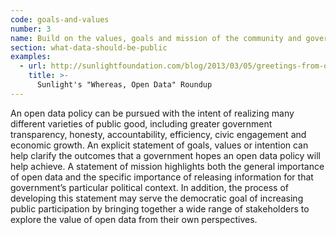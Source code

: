 ```yaml
---
code: goals-and-values
number: 3
name: Build on the values, goals and mission of the community and government
section: what-data-should-be-public
examples:
  - url: http://sunlightfoundation.com/blog/2013/03/05/greetings-from-opendata-land/
    title: >-
      Sunlight's "Whereas, Open Data" Roundup
---
```


<p>An open data policy can be pursued with the intent of realizing many different varieties of public good, including greater government transparency, honesty, accountability, efficiency, civic engagement and economic growth. An explicit statement of goals, values or intention can help clarify the outcomes that a government hopes an open data policy will help achieve. A statement of mission highlights both the general importance of open data and the specific importance of releasing information for that government’s particular political context. In addition, the process of developing this statement may serve the democratic goal of increasing public participation by bringing together a wide range of stakeholders to explore the value of open data from their own perspectives.</p>
